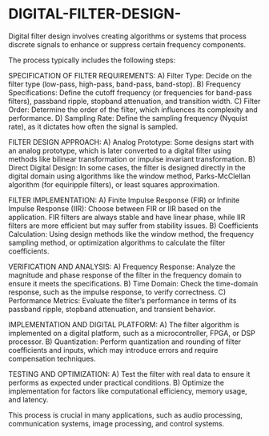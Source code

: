 # DIGITAL-FILTER-DESIGN-
Digital filter design involves creating algorithms or systems that process discrete signals to enhance or suppress certain frequency components.

The process typically includes the following steps:

SPECIFICATION OF FILTER REQUIREMENTS: A) Filter Type: Decide on the filter type (low-pass, high-pass, band-pass, band-stop). B) Frequency Specifications: Define the cutoff frequency (or frequencies for band-pass filters), passband ripple, stopband attenuation, and transition width. C) Filter Order: Determine the order of the filter, which influences its complexity and performance. D) Sampling Rate: Define the sampling frequency (Nyquist rate), as it dictates how often the signal is sampled.

FILTER DESIGN APPROACH: A) Analog Prototype: Some designs start with an analog prototype, which is later converted to a digital filter using methods like bilinear transformation or impulse invariant transformation. B) Direct Digital Design: In some cases, the filter is designed directly in the digital domain using algorithms like the window method, Parks-McClellan algorithm (for equiripple filters), or least squares approximation.

FILTER IMPLEMENTATION: A) Finite Impulse Response (FIR) or Infinite Impulse Response (IIR): Choose between FIR or IIR based on the application. FIR filters are always stable and have linear phase, while IIR filters are more efficient but may suffer from stability issues. B) Coefficients Calculation: Using design methods like the window method, the frequency sampling method, or optimization algorithms to calculate the filter coefficients.

VERIFICATION AND ANALYSIS: A) Frequency Response: Analyze the magnitude and phase response of the filter in the frequency domain to ensure it meets the specifications. B) Time Domain: Check the time-domain response, such as the impulse response, to verify correctness. C) Performance Metrics: Evaluate the filter’s performance in terms of its passband ripple, stopband attenuation, and transient behavior.

IMPLEMENTATION AND DIGITAL PLATFORM: A) The filter algorithm is implemented on a digital platform, such as a microcontroller, FPGA, or DSP processor. B) Quantization: Perform quantization and rounding of filter coefficients and inputs, which may introduce errors and require compensation techniques.

TESTING AND OPTIMIZATION: A) Test the filter with real data to ensure it performs as expected under practical conditions. B) Optimize the implementation for factors like computational efficiency, memory usage, and latency.

This process is crucial in many applications, such as audio processing, communication systems, image processing, and control systems.
